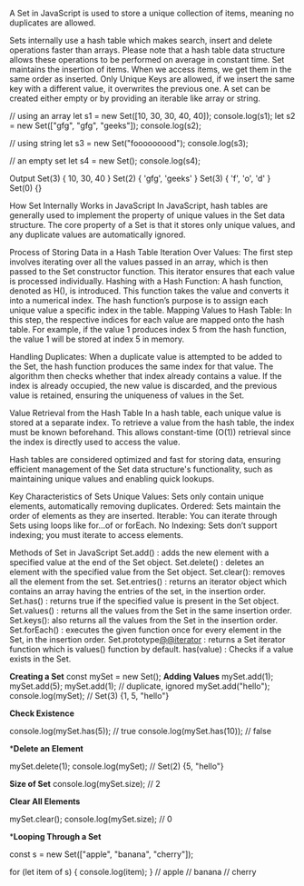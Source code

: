 A Set in JavaScript is used to store a unique collection of items, meaning no duplicates are allowed.

Sets internally use a hash table which makes search, insert and delete operations faster than arrays. Please note that a hash table data structure allows these operations to be performed on average in constant time.
Set maintains the insertion of items. When we access items, we get them in the same order as inserted.
Only Unique Keys are allowed, if we insert the same key with a different value, it overwrites the previous one.
A set can be created either empty or by providing an iterable like array or string.



// using an array
let s1 = new Set([10, 30, 30, 40, 40]);
console.log(s1);
let s2 = new Set(["gfg", "gfg", "geeks"]);
console.log(s2);

// using string
let s3 = new Set("fooooooood");
console.log(s3);

// an empty set
let s4 = new Set();
console.log(s4);

Output
Set(3) { 10, 30, 40 }
Set(2) { 'gfg', 'geeks' }
Set(3) { 'f', 'o', 'd' }
Set(0) {}


How Set Internally Works in JavaScript
In JavaScript, hash tables are generally used to implement the property of unique values in the Set data structure. The core property of a Set is that it stores only unique values, and any duplicate values are automatically ignored.

Process of Storing Data in a Hash Table
Iteration Over Values: The first step involves iterating over all the values passed in an array, which is then passed to the Set constructor function. This iterator ensures that each value is processed individually.
Hashing with a Hash Function: A hash function, denoted as H(), is introduced. This function takes the value and converts it into a numerical index. The hash function’s purpose is to assign each unique value a specific index in the table.
Mapping Values to Hash Table: In this step, the respective indices for each value are mapped onto the hash table. For example, if the value 1 produces index 5 from the hash function, the value 1 will be stored at index 5 in memory.

Handling Duplicates: When a duplicate value is attempted to be added to the Set, the hash function produces the same index for that value. The algorithm then checks whether that index already contains a value. If the index is already occupied, the new value is discarded, and the previous value is retained, ensuring the uniqueness of values in the Set.

Value Retrieval from the Hash Table
In a hash table, each unique value is stored at a separate index. To retrieve a value from the hash table, the index must be known beforehand. This allows constant-time (O(1)) retrieval since the index is directly used to access the value.

Hash tables are considered optimized and fast for storing data, ensuring efficient management of the Set data structure's functionality, such as maintaining unique values and enabling quick lookups.

Key Characteristics of Sets
Unique Values: Sets only contain unique elements, automatically removing duplicates.
Ordered: Sets maintain the order of elements as they are inserted.
Iterable: You can iterate through Sets using loops like for...of or forEach.
No Indexing: Sets don’t support indexing; you must iterate to access elements.


Methods of Set in JavaScript
Set.add() : adds the new element with a specified value at the end of the Set object.
Set.delete() : deletes an element with the specified value from the Set object. 
Set.clear(): removes all the element from the set. 
Set.entries() : returns an iterator object which contains an array having the entries of the set, in the insertion order. 
Set.has() : returns true if the specified value is present in the Set object. 
Set.values() : returns all the values from the Set in the same insertion order.
Set.keys(): also returns all the values from the Set in the insertion order. 
Set.forEach() : executes the given function once for every element in the Set, in the insertion order.
Set.prototype[@@iterator]() : returns a Set iterator function which is values() function by default.
has(value) : Checks if a value exists in the Set.


**Creating a Set**
const mySet = new Set();
 **Adding Values**
mySet.add(1);
mySet.add(5);
mySet.add(1); // duplicate, ignored
mySet.add("hello");
console.log(mySet); // Set(3) {1, 5, "hello"}

**Check Existence**

console.log(mySet.has(5));   // true
console.log(mySet.has(10));  // false


 ***Delete an Element**

mySet.delete(1);
console.log(mySet); // Set(2) {5, "hello"}

**Size of Set**
console.log(mySet.size); // 2

 **Clear All Elements**

mySet.clear();
console.log(mySet.size); // 0

***Looping Through a Set**

const s = new Set(["apple", "banana", "cherry"]);

for (let item of s) {
  console.log(item);
}
// apple
// banana
// cherry